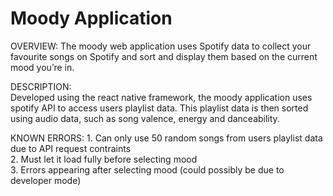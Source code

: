 # Moody Application

OVERVIEW:
The moody web application uses Spotify data to collect your favourite songs on Spotify and sort and display them based on the current mood you’re in.  

DESCRIPTION:  
Developed using the react native framework, the moody application uses spotify API to access users playlist data. This playlist data is then sorted using audio data, such as song valence, energy and danceability.  

KNOWN ERRORS: 
    1. Can only use 50 random songs from users playlist data due to API request contraints  
    2. Must let it load fully before selecting mood  
    3. Errors appearing after selecting mood (could possibly be due to developer mode)  